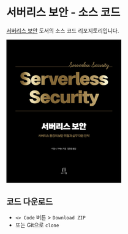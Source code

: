 # 서버리스 보안 - 소스 코드

[서버리스 보안](http://www.acornpub.co.kr/book/9791161757186) 도서의 소스 코드 리포지토리입니다.

<img src="9791161757186.jpg" width="300" alt="서버리스 보안 표지 이미지">

## 코드 다운로드

* `<> Code` 버튼 > `Download ZIP`
* 또는 Git으로 `clone`